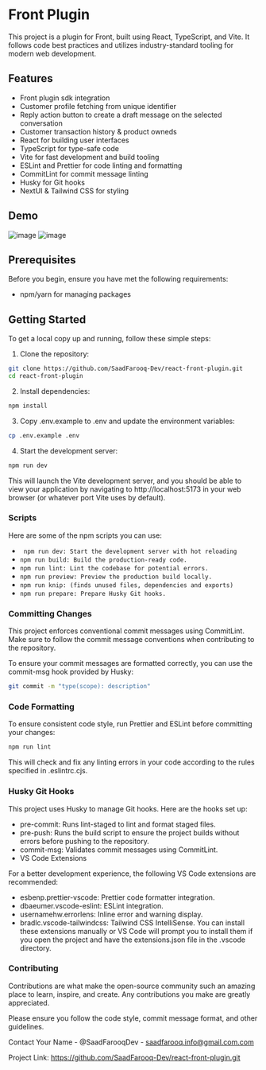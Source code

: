 # Front Plugin

This project is a plugin for Front, built using React, TypeScript, and Vite. It follows code best practices and utilizes industry-standard tooling for modern web development.

## Features

- Front plugin sdk integration
- Customer profile fetching from unique identifier
- Reply action button to create a draft message on the selected conversation
- Customer transaction history & product owneds
- React for building user interfaces
- TypeScript for type-safe code
- Vite for fast development and build tooling
- ESLint and Prettier for code linting and formatting
- CommitLint for commit message linting
- Husky for Git hooks
- NextUI & Tailwind CSS for styling

## Demo
![image](https://github.com/SaadFarooq-Dev/react-front-plugin/assets/89783597/ce101293-0228-4086-acfe-819f4e7265e7)
![image](https://github.com/SaadFarooq-Dev/react-front-plugin/assets/89783597/afc72ee5-8422-43b2-8835-e968fead23f2)

## Prerequisites

Before you begin, ensure you have met the following requirements:

- npm/yarn for managing packages

## Getting Started

To get a local copy up and running, follow these simple steps:

1. Clone the repository:

```bash
git clone https://github.com/SaadFarooq-Dev/react-front-plugin.git
cd react-front-plugin
```

2. Install dependencies:

```bash
npm install
```

3. Copy .env.example to .env and update the environment variables:

```bash
cp .env.example .env
```

4. Start the development server:

```bash
npm run dev
```

This will launch the Vite development server, and you should be able to view your application by navigating to http://localhost:5173 in your web browser (or whatever port Vite uses by default).

### Scripts

Here are some of the npm scripts you can use:

- ` npm run dev: Start the development server with hot reloading`
- `npm run build: Build the production-ready code. `
- `npm run lint: Lint the codebase for potential errors.`
- `npm run preview: Preview the production build locally.`
- `npm run knip: (finds unused files, dependencies and exports)`
- `npm run prepare: Prepare Husky Git hooks.`

### Committing Changes

This project enforces conventional commit messages using CommitLint. Make sure to follow the commit message conventions when contributing to the repository.

To ensure your commit messages are formatted correctly, you can use the commit-msg hook provided by Husky:

```bash
git commit -m "type(scope): description"
```

### Code Formatting

To ensure consistent code style, run Prettier and ESLint before committing your changes:

```bash
npm run lint
```

This will check and fix any linting errors in your code according to the rules specified in .eslintrc.cjs.

### Husky Git Hooks

This project uses Husky to manage Git hooks. Here are the hooks set up:

- pre-commit: Runs lint-staged to lint and format staged files.
- pre-push: Runs the build script to ensure the project builds without errors before pushing to the repository.
- commit-msg: Validates commit messages using CommitLint.
- VS Code Extensions

For a better development experience, the following VS Code extensions are recommended:

- esbenp.prettier-vscode: Prettier code formatter integration.
- dbaeumer.vscode-eslint: ESLint integration.
- usernamehw.errorlens: Inline error and warning display.
- bradlc.vscode-tailwindcss: Tailwind CSS IntelliSense.
  You can install these extensions manually or VS Code will prompt you to install them if you open the project and have the extensions.json file in the .vscode directory.

### Contributing

Contributions are what make the open-source community such an amazing place to learn, inspire, and create. Any contributions you make are greatly appreciated.

Please ensure you follow the code style, commit message format, and other guidelines.

Contact
Your Name - @SaadFarooqDev - saadfarooq.info@gmail.com.com

Project Link: https://github.com/SaadFarooq-Dev/react-front-plugin.git
